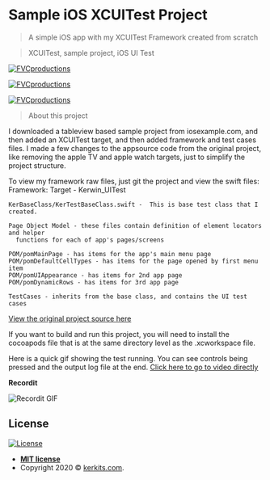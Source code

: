 # Sample iOS XCUITest Project

> A simple iOS app with my XCUITest Framework created from scratch

> XCUITest, sample project, iOS UI Test

<a href="http://kerkits.com"><img src="https://cdn.shopify.com/s/files/1/1320/7675/files/sampleiOSProjFiles.png?v=1600210107?v=3&s=200" title="How to view files" alt="FVCproductions"></a>

<a href="http://kerkits.com"><img src="https://cdn.shopify.com/s/files/1/1320/7675/files/pomScreenShot.png?v=1600210690?v=3&s=200" title="How to view files" alt="FVCproductions"></a>

<a href="http://kerkits.com"><img src="https://cdn.shopify.com/s/files/1/1320/7675/files/bddCode.png?v=1600211082?v=3&s=200" title="How to view files" alt="FVCproductions"></a>



> About this project

I downloaded a tableview based sample project from iosexample.com, and then added an 
XCUITest target, and then added framework and test cases files.  I made a few changes 
to the appsource code from the original project, like removing the apple TV and apple 
watch targets, just to simplify the project structure.

To view my framework raw files, just git the project and view the swift files:
Framework:
	Target - Kerwin_UITest

	KerBaseClass/KerTestBaseClass.swift -  This is base test class that I created. 
	
	Page Object Model - these files contain definition of element locators and helper 
	  functions for each of app's pages/screens
	
	POM/pomMainPage - has items for the app's main menu page
	POM/pomDefaultCellTypes - has items for the page opened by first menu item
	POM/pomUIAppearance - has items for 2nd app page
	POM/pomDynamicRows - has items for 3rd app page

	TestCases - inherits from the base class, and contains the UI test cases

<a href="https://iosexample.com/a-simple-way-to-create-a-uitableview-for-settings-in-swift/">View the original project source here</a>

If you want to build and run this project, you will need to install the cocoapods file that
is at the same directory level as the .xcworkspace file.

Here is a quick gif showing the test running. You can see controls being pressed and the 
output log file at the end.
<a href="https://recordit.co/Yen8xtlUwt" target="_blank">Click here to go to video directly</a>

**Recordit**

![Recordit GIF](https://recordit.co/Yen8xtlUwt)


## License


[![License](http://img.shields.io/:license-mit-blue.svg?style=flat-square)](http://badges.mit-license.org)

- **[MIT license](http://opensource.org/licenses/mit-license.php)**
- Copyright 2020 © <a href="https://www.kerkits.com" target="_blank">kerkits.com</a>.
